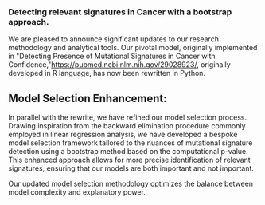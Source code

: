 ### Detecting relevant signatures in Cancer with a bootstrap approach. 

We are pleased to announce significant updates to our research methodology and analytical tools. 
Our pivotal model, originally implemented in "Detecting Presence of Mutational Signatures in Cancer with Confidence,"https://pubmed.ncbi.nlm.nih.gov/29028923/, originally developed in R language, has now been rewritten in Python. 


## Model Selection Enhancement:
In parallel with the rewrite, we have refined our model selection process. 
Drawing inspiration from the backward elimination procedure commonly employed in linear regression analysis, we have developed a bespoke model selection framework tailored to the nuances of mutational signature detection using a bootstrap method based on the computational p-value. 
This enhanced approach allows for more precise identification of relevant signatures, ensuring that our models are both important and not important.

Our updated model selection methodology optimizes the balance between model complexity and explanatory power. 
